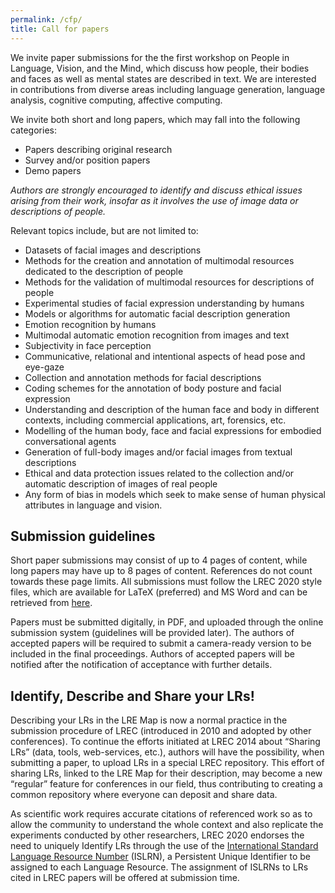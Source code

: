 ```yaml
---
permalink: /cfp/
title: Call for papers
---
```


We invite paper submissions for the the first workshop on People in Language, Vision, and the Mind, which discuss how people, their bodies and faces as well as mental states are described in text. We are interested in contributions from diverse areas including language generation, language analysis, cognitive computing, affective computing.

We invite both short and long papers, which may fall into the following categories:

- Papers describing original research
- Survey and/or position papers
- Demo papers

*Authors are strongly encouraged to identify and discuss ethical issues arising from their work, insofar as it involves the use of image data or descriptions of people.*


Relevant topics include, but are not limited to:

- Datasets of facial images and descriptions
- Methods for the creation and annotation of multimodal resources dedicated to the description of people
- Methods for the validation of  multimodal resources for descriptions of people
- Experimental studies of facial expression understanding by humans
- Models or algorithms for automatic facial description generation
- Emotion recognition by humans
- Multimodal automatic emotion recognition from images and text
- Subjectivity in face perception
- Communicative, relational and intentional aspects of head pose and eye-gaze
- Collection and annotation methods for facial descriptions
- Coding schemes for the annotation of body posture and facial expression
- Understanding and description of the human face and body in different contexts, including commercial applications, art, forensics, etc. 
- Modelling of the human body, face and facial expressions for embodied conversational agents
- Generation of full-body images and/or facial images from textual descriptions
- Ethical and data protection issues related to the collection and/or automatic description of images of real people
- Any form of bias in models which seek to make sense of human physical attributes in language and vision.




## Submission guidelines
Short paper submissions may consist of up to 4 pages of content, while long papers may have up to 8 pages of content. References do not count towards these page limits.
All submissions must follow the LREC 2020 style files, which are available for LaTeX (preferred) and MS Word and can be retrieved from [here](https://lrec2020.lrec-conf.org/en/submission2020/authors-kit/).

Papers must be submitted digitally, in PDF, and uploaded through the online submission system (guidelines will be provided later). The authors of accepted papers will be required to submit a camera-ready version to be included in the final proceedings. Authors of accepted papers will be notified after the notification of acceptance with further details.

## Identify, Describe and Share your LRs!
Describing your LRs in the LRE Map is now a normal practice in the submission procedure of LREC (introduced in 2010 and adopted by other conferences). To continue the efforts initiated at LREC 2014 about “Sharing LRs” (data, tools, web-services, etc.), authors will have the possibility,  when submitting a paper, to upload LRs in a special LREC repository.  This effort of sharing LRs, linked to the LRE Map for their description, may become a new “regular” feature for conferences in our field, thus contributing to creating a common repository where everyone can deposit and share data.

As scientific work requires accurate citations of referenced work so as to allow the community to understand the whole context and also replicate the experiments conducted by other researchers, LREC 2020 endorses the need to uniquely Identify LRs through the use of the [International Standard Language Resource Number](www.islrn.org) (ISLRN), a Persistent Unique Identifier to be assigned to each Language Resource. The assignment of ISLRNs to LRs cited in LREC papers  will be offered at submission time.

